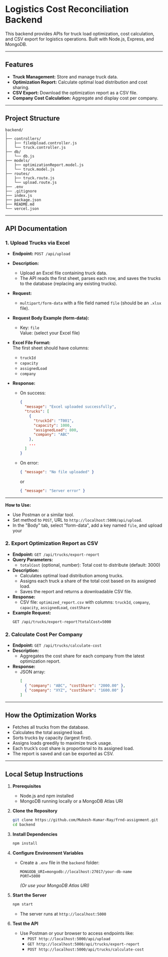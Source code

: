 # Logistics Cost Reconciliation Backend

This backend provides APIs for truck load optimization, cost calculation, and CSV export for logistics operations. Built with Node.js, Express, and MongoDB.

---

## Features

- **Truck Management:** Store and manage truck data.
- **Optimization Report:** Calculate optimal load distribution and cost sharing.
- **CSV Export:** Download the optimization report as a CSV file.
- **Company Cost Calculation:** Aggregate and display cost per company.

---

## Project Structure

```
backend/
│
├── controllers/
│   ├── fileUpload.controller.js
│   └── truck.controller.js
├── db/
│   └── db.js
├── models/
│   ├── optimizationReport.model.js
│   └── truck.model.js
├── routes/
│   ├── truck.route.js
│   └── upload.route.js
├── .env
├── .gitignore
├── index.js
├── package.json
├── README.md
└── vercel.json
```

---

## API Documentation

### 1. Upload Trucks via Excel

- **Endpoint:** `POST /api/upload`
- **Description:**  
  - Upload an Excel file containing truck data.
  - The API reads the first sheet, parses each row, and saves the trucks to the database (replacing any existing trucks).
- **Request:**  
  - `multipart/form-data` with a file field named `file` (should be an `.xlsx` file).
- **Request Body Example (form-data):**
  - Key: `file`  
    Value: (select your Excel file)

- **Excel File Format:**  
  The first sheet should have columns:  
  - `truckId`
  - `capacity`
  - `assignedLoad`
  - `company`

- **Response:**  
  - On success:  
    ```json
    {
      "message": "Excel uploaded successfully",
      "trucks": [
        {
          "truckId": "T001",
          "capacity": 1000,
          "assignedLoad": 800,
          "company": "ABC"
        },
        ...
      ]
    }
    ```
  - On error:  
    ```json
    { "message": "No file uploaded" }
    ```
    or  
    ```json
    { "message": "Server error" }
    ```

---

**How to Use:**  
- Use Postman or a similar tool.
- Set method to `POST`, URL to `http://localhost:5000/api/upload`.
- In the "Body" tab, select "form-data", add a key named `file`, and upload your

### 2. Export Optimization Report as CSV

- **Endpoint:** `GET /api/trucks/export-report`
- **Query Parameters:**  
  - `totalCost` (optional, number): Total cost to distribute (default: 3000)
- **Description:**  
  - Calculates optimal load distribution among trucks.
  - Assigns each truck a share of the total cost based on its assigned load.
  - Saves the report and returns a downloadable CSV file.
- **Response:**  
  - CSV file: `optimized_report.csv` with columns: `truckId`, `company`, `capacity`, `assignedLoad`, `costShare`
- **Example Request:**  
  ```
  GET /api/trucks/export-report?totalCost=5000
  ```

### 2. Calculate Cost Per Company

- **Endpoint:** `GET /api/trucks/calculate-cost`
- **Description:**  
  - Aggregates the cost share for each company from the latest optimization report.
- **Response:**  
  - JSON array:  
    ```json
    [
      { "company": "ABC", "costShare": "2000.00" },
      { "company": "XYZ", "costShare": "1600.00" }
    ]
    ```

---

## How the Optimization Works

- Fetches all trucks from the database.
- Calculates the total assigned load.
- Sorts trucks by capacity (largest first).
- Assigns loads greedily to maximize truck usage.
- Each truck’s cost share is proportional to its assigned load.
- The report is saved and can be exported as CSV.

---

## Local Setup Instructions

1. **Prerequisites**
   - Node.js and npm installed
   - MongoDB running locally or a MongoDB Atlas URI

2. **Clone the Repository**
   ```sh
   git clone https://github.com/Mukesh-Kumar-Ray/frnd-assignment.git
   cd backend
   ```

3. **Install Dependencies**
   ```sh
   npm install
   ```

4. **Configure Environment Variables**
   - Create a `.env` file in the `backend` folder:
     ```
     MONGODB_URI=mongodb://localhost:27017/your-db-name
     PORT=5000
     ```
     *(Or use your MongoDB Atlas URI)*

6. **Start the Server**
   ```sh
   npm start
   ```
   - The server runs at `http://localhost:5000`

7. **Test the API**
   - Use Postman or your browser to access endpoints like:
     - `POST http://localhost:5000/api/upload`
     - `GET http://localhost:5000/api/trucks/export-report`
     - `POST http://localhost:5000/api/trucks/calculate-cost`

